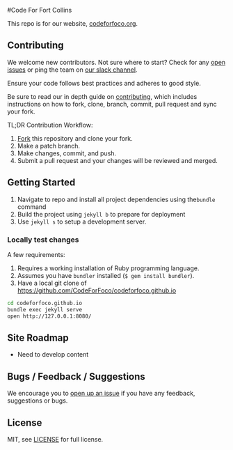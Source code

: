 #Code For Fort Collins

This repo is for our website, [codeforfoco.org](http://www.codeforfoco.org).

## Contributing

We welcome new contributors. Not sure where to start? Check for any [open issues][githubissue] or ping the team on [our slack channel](https://codeforfoco.slack.com/). 

Ensure your code follows best practices and adheres to good style.

Be sure to read our in depth guide on [contributing][contributing], which includes instructions on how to fork, clone, branch, commit, pull request and sync your fork.

TL;DR Contribution Workflow:

1. [Fork][fork] this repository and clone your fork.
1. Make a patch branch.
1. Make changes, commit, and push.
1. Submit a pull request and your changes will be reviewed and merged.



## Getting Started

1. Navigate to repo and install all project dependencies using the`bundle` command
1. Build the project using `jekyll b` to prepare for deployment
1. Use `jekyll s` to setup a development server.

### Locally test changes

A few requirements:
 1. Requires a working installation of Ruby programming language. 
 2. Assumes you have `bundler` installed (`$ gem install bundler`). 
 3. Have a local git clone of https://github.com/CodeForFoco/codeforfoco.github.io

```bash
cd codeforfoco.github.io
bundle exec jekyll serve
open http://127.0.0.1:8080/
```


## Site Roadmap

- Need to develop content

## Bugs / Feedback / Suggestions

We encourage you to [open up an issue](https://github.com/CodeForFoco/codeforfoco.github.io/issues/new) if you have any feedback, suggestions or bugs.

## License

MIT, see [LICENSE](/LICENSE) for full license.

[fork]: https://help.github.com/articles/fork-a-repo/
[contributing]: https://github.com/CodeForFoco/org/blob/master/CONTRIBUTING.md
[githubissue]: https://github.com/CodeForFoco/codeforfoco.github.io/issues
